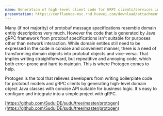 ```yaml
---
name: Generation of high-level client code for GRPC clients/services in Java
presentation: https://confluence-msc.rnd.huawei.com/download/attachments/266666628/04.%20High-level%20code%20generator%20for%20Java-protobufs_Dmitrii%20Duzhinskii.pdf?version=2&modificationDate=1693390703728&api=v2
---
```

Many (if not majority) of protobuf message specifications resemble domain entity descriptions very much. However the code that is generated by Java gRPC framework from protobuf specifications isn't suitable for purposes other than network interaction. While domain entites still need to be expressed in the code in consise and convenient manner, there is a need of transforming domain objects into protobuf objects and vice-versa. That implies writing straightforward, but repeatitive and annoying code, which both error-prone and hard to maintain. This is where Protogen comes to help.

Protogen is the tool that relieves developers from writing boilerplate code for protobuf models and gRPC clients by generating high-level domain object Java classes with concise API suitable for business logic. It's easy to configure and integrate into a simple project with gRPC.

[https://github.com/SuduIDE/sudu/tree/master/protogen](https://github.com/SuduIDE/sudu/tree/master/protogen)